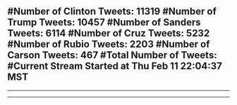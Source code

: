 #Number of Clinton Tweets: 11319
#Number of Trump Tweets: 10457
#Number of Sanders Tweets: 6114
#Number of Cruz Tweets: 5232
#Number of Rubio Tweets: 2203
#Number of Carson Tweets: 467
#Total Number of Tweets:  
#Current Stream Started at Thu Feb 11 22:04:37 MST
---
---
---
